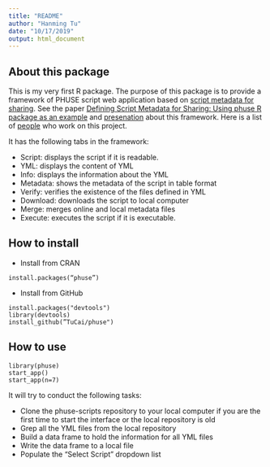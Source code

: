 ```yaml
---
title: "README"
author: "Hanming Tu"
date: "10/17/2019"
output: html_document
---
```


## About this package

This is my very first R package. The purpose of this package is to provide a framework of PHUSE script web application based on [script metadata for sharing](https://www.phuse.eu/documents//working-groups/deliverables/PHUSE-script-metadata-for-sharing-whitepaper-19810.pdf). See the paper [Defining Script Metadata for Sharing: Using phuse R package as an example](https://www.phusewiki.org/docs/Conference%202017%20CT%20papers/CT12.pdf) and [presenation](https://www.phusewiki.org/docs/Conference%202017%20CT%20Presentations/CT12.pdf) about this framework. Here is a list of [people](https://www.phusewiki.org/wiki/index.php?title=Script_Metadata_for_Sharing) who work on this project.  

It has the following tabs in the framework: 

* Script: 
  displays the script if it is readable.
* YML: 
  displays the content of YML
* Info: 
  displays the information about the YML
* Metadata: 
  shows the metadata of the script in table format
* Verify: 
  verifies the existence of the files defined in YML
* Download: 
  downloads the script to local computer
* Merge: 
  merges online and local metadata files
* Execute: executes the script if it is executable. 

## How to install 


* Install from CRAN

```
install.packages(“phuse”)
```

* Install from GitHub

```
install.packages("devtools")
library(devtools)
install_github(”TuCai/phuse")
```

## How to use

```
library(phuse)
start_app()
start_app(n=7)
```

It will try to conduct the following tasks:
* Clone the phuse-scripts repository to your local computer if you are the first time to start the interface or the local repository is old
* Grep all the YML files from the local repository
* Build a data frame to hold the information for all YML files
* Write the data frame to a local file
* Populate the “Select Script” dropdown list
